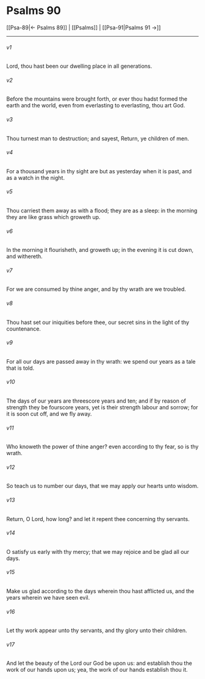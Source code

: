 # Psalms 90

[[Psa-89|← Psalms 89]] | [[Psalms]] | [[Psa-91|Psalms 91 →]]
***

###### v1
Lord, thou hast been our dwelling place in all generations.
###### v2
Before the mountains were brought forth, or ever thou hadst formed the earth and the world, even from everlasting to everlasting, thou art God.
###### v3
Thou turnest man to destruction; and sayest, Return, ye children of men.
###### v4
For a thousand years in thy sight are but as yesterday when it is past, and as a watch in the night.
###### v5
Thou carriest them away as with a flood; they are as a sleep: in the morning they are like grass which groweth up.
###### v6
In the morning it flourisheth, and groweth up; in the evening it is cut down, and withereth.
###### v7
For we are consumed by thine anger, and by thy wrath are we troubled.
###### v8
Thou hast set our iniquities before thee, our secret sins in the light of thy countenance.
###### v9
For all our days are passed away in thy wrath: we spend our years as a tale that is told.
###### v10
The days of our years are threescore years and ten; and if by reason of strength they be fourscore years, yet is their strength labour and sorrow; for it is soon cut off, and we fly away.
###### v11
Who knoweth the power of thine anger? even according to thy fear, so is thy wrath.
###### v12
So teach us to number our days, that we may apply our hearts unto wisdom.
###### v13
Return, O Lord, how long? and let it repent thee concerning thy servants.
###### v14
O satisfy us early with thy mercy; that we may rejoice and be glad all our days.
###### v15
Make us glad according to the days wherein thou hast afflicted us, and the years wherein we have seen evil.
###### v16
Let thy work appear unto thy servants, and thy glory unto their children.
###### v17
And let the beauty of the Lord our God be upon us: and establish thou the work of our hands upon us; yea, the work of our hands establish thou it. 

